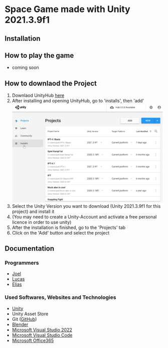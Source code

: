 # Space Game made with Unity 2021.3.9f1
## Installation
## How to play the game

 - coming soon

## How to downlaod the Project
 1. Downlaod UnityHub [here](https://unity3d.com/get-unity/download)
 2. After installing and opening UnityHub, go to 'installs', then 'add' <br> ![text](https://github.com/JoelErni/IPT_4.1-Unity/blob/main/README_images/1.png)
 4. Select the Unity Version you want to download (Unity 2021.3.9f1 for this project) and install it
 5. (You may need to create a Unity-Account and activate a free personal licence in order to use unity)
 6. After the installation is finished, go to the 'Projects' tab
 7. Click on the 'Add' button and select the project

## Documentation
### Programmers
 - [Joel](https://github.com/JoelErni)
 - [Lucas](https://github.com/LucasNicolasSchulz)
 - [Elias](https://github.com/Elias-Schwegler)
### Used Softwares, Websites and Technologies
 - [Unity](unity.com)
 - Unity Asset Store
 - Git ([GitHub](github.com))
 - [Blender](blender.org)
 - [Microsoft Visual Studio 2022](https://visualstudio.microsoft.com/)
 - [Microsoft Visual Studio Code](https://code.visualstudio.com/)
 - [Microsoft Office365](office.com)
